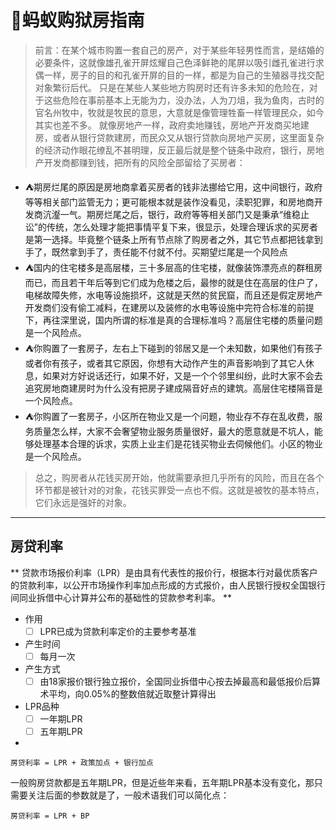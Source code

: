 # :ferris_wheel:蚂蚁购狱房指南

> 前言：在某个城市购置一套自己的房产，对于某些年轻男性而言，是结婚的必要条件，这就像雄孔雀开屏炫耀自己色泽鲜艳的尾屏以吸引雌孔雀进行求偶一样，房子的目的和孔雀开屏的目的一样，都是为自己的生殖器寻找交配对象繁衍后代。
> 只是在某些人某些地方购房时还有许多未知的危险在，对于这些危险在事前基本上无能为力，没办法，人为刀俎，我为鱼肉，古时的官名州牧中，牧就是牧民的意思，大意就是像管理牲畜一样管理民众，如今其实也差不多。
> 就像房地产一样，政府卖地赚钱，房地产开发商买地建房，或者从银行贷款建房，而民众又从银行贷款向房地产买房，这里面复杂的经济动作眼花缭乱不甚明理，反正最后就是整个链条中政府，银行，房地产开发商都赚到钱，把所有的风险全部留给了买房者：

 - :tent:期房烂尾的原因是房地商拿着买房者的钱非法挪给它用，这中间银行，政府等等相关部门监管无力；更可能根本就是装作没看见，渎职犯罪，和房地商开发商沆瀣一气。期房烂尾之后，银行，政府等等相关部门又是秉承“维稳止讼”的传统，怎么处理才能把事情平复下来，很显示，处理合理诉求的买房者是第一选择。毕竟整个链条上所有节点除了购房者之外，其它节点都把钱拿到手了，既然拿到手了，责任能不付就不付。买期望烂尾是一个风险点
 - :tent:国内的住宅楼多是高层楼，三十多层高的住宅楼，就像装饰漂亮点的群租房而已，而且若干年后等到它们成为危楼之后，最惨的就是住在高层的住户了，电梯故障失修，水电等设施损坏，这就是天然的贫民窟，而且还是假定房地产开发商们没有偷工减料，在建房以及装修的水电等设施中完符合标准的前提下，再往深里说，国内所谓的标准是真的合理标准吗？高层住宅楼的质量问题是一个风险点。
 - :tent:你购置了一套房子，左右上下碰到的邻居又是一个未知数，如果他们有孩子或者你有孩子，或者其它原因，你想有大动作产生的声音影响到了其它人休息，如果对方好说话还行，如果不好，又是一个个邻里纠纷，此时大家不会去追究房地商建房时为什么没有把房子建成隔音好点的建筑。高层住宅楼隔音是一个风险点。
 - :tent:你购置了一套房子，小区所在物业又是一个问题，物业存不存在乱收费，服务质量怎么样，大家不会奢望物业服务质量很好，最大的愿意就是不坑人，能够处理基本合理的诉求，实质上业主们是花钱买物业去伺候他们。小区的物业是一个风险点。
>总之，购房者从花钱买房开始，他就需要承担几乎所有的风险，而且在各个环节都是被针对的对象，花钱买罪受一点也不假。这就是被牧的基本特点，它们永远是强奸的对象。
---
## 房贷利率
** 贷款市场报价利率（LPR）是由具有代表性的报价行，根据本行对最优质客户的贷款利率，以公开市场操作利率加点形成的方式报价，由人民银行授权全国银行间同业拆借中心计算并公布的基础性的贷款参考利率。 **
- 作用
  - [ ] LPR已成为贷款利率定价的主要参考基准
- 产生时间
  - [ ] 每月一次
- 产生方式
  - [ ] 由18家报价银行独立报价，全国同业拆借中心按去掉最高和最低报价后算术平均，向0.05%的整数倍就近取整计算得出
- LPR品种
  - [ ] 一年期LPR
  - [ ] 五年期LPR
 - 
```shell
房贷利率 = LPR + 政策加点 + 银行加点
 ```
一般购房贷款都是五年期LPR，但是近些年来看，五年期LPR基本没有变化，那只需要关注后面的参数就是了，一般术语我们可以简化点：
```shell
房贷利率 = LPR + BP
```



  
   
<!--stackedit_data:
eyJoaXN0b3J5IjpbLTkwNzI3Nzc3MywtMzU4NzQxMjIsMTczNj
I3MDQzNywtMzY5MDQ3MDU1LC0xMzMzNjk3MTI4LC0xMzA4OTIz
NTAwLDY1OTA5Mzg0NCwxMzgzNDk1NDg5LDE3MTI5MDgzMjUsMT
YxNDM5NjYzLDE1OTIyMzk3NjAsMTIyMzM0Njk1LDE0MTM4MjI3
NjUsNDY3NjEwOTg2LC0yMDM3NTAxNTIsLTE3NTMxOTQxMTEsMT
kzNTgyNzA2MCwtMjI2NzE3NjA2LDIxMDgxMzcyMzgsLTc1Mzgy
NTM5MF19
-->